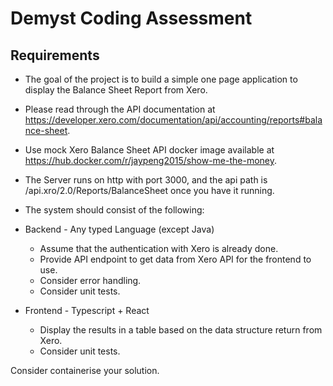 # Demyst Coding Assessment

## Requirements

- The goal of the project is to build a simple one page application to display the Balance Sheet Report from Xero.

- Please read through the API documentation at https://developer.xero.com/documentation/api/accounting/reports#balance-sheet.

- Use mock Xero Balance Sheet API docker image available at https://hub.docker.com/r/jaypeng2015/show-me-the-money.

- The Server runs on http with port 3000, and the api path is /api.xro/2.0/Reports/BalanceSheet once you have it running.

- The system should consist of the following:

- Backend - Any typed Language (except Java)

  - Assume that the authentication with Xero is already done.
  - Provide API endpoint to get data from Xero API for the frontend to use.
  - Consider error handling.
  - Consider unit tests.
  
- Frontend - Typescript + React

  - Display the results in a table based on the data structure return from Xero.
  - Consider unit tests.

Consider containerise your solution.